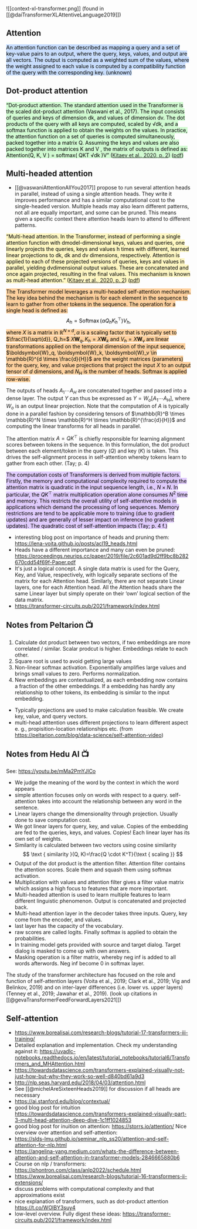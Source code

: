 
![[context-xl-transformer.png]]
(found in [[@daiTransformerXLAttentiveLanguage2019]])


## Attention

<mark style="background: #ADCCFFA6;">An attention function can be described as mapping a query and a set of key-value pairs to an output, where the query, keys, values, and output are all vectors. The output is computed as a weighted sum of the values, where the weight assigned to each value is computed by a compatibility function of the query with the corresponding key. (unknown)</mark>


## Dot-product attention

<mark style="background: #BBFABBA6;">“Dot-product attention. The standard attention used in the Transformer is the scaled dot-product attention (Vaswani et al., 2017). The input consists of queries and keys of dimension dk, and values of dimension dv. The dot products of the query with all keys are computed, scaled by √dk, and a softmax function is applied to obtain the weights on the values. In practice, the attention function on a set of queries is computed simultaneously, packed together into a matrix Q. Assuming the keys and values are also packed together into matrices K and V , the matrix of outputs is defined as: Attention(Q, K, V ) = softmax( QKT √dk )V” ([Kitaev et al., 2020, p. 2](zotero://select/library/items/D93TNTMS)) ([pdf](zotero://open-pdf/library/items/5F5L22PR?page=2&annotation=YLGCST6K))</mark>


## Multi-headed attention
- [[@vaswaniAttentionAllYou2017]] propose to run several attention heads in parallel, instead of using a single attention heads. They write it improves performance and has a similar computational cost to the single-headed version. Multiple heads may also learn different patterns, not all are equally important, and some can be pruned. This means given a specific context there attention heads learn to attend to different patterns. 


<mark style="background: #FFF3A3A6;">“Multi-head attention. In the Transformer, instead of performing a single attention function with dmodel-dimensional keys, values and queries, one linearly projects the queries, keys and values h times with different, learned linear projections to dk, dk and dv dimensions, respectively. Attention is applied to each of these projected versions of queries, keys and values in parallel, yielding dvdimensional output values. These are concatenated and once again projected, resulting in the final values. This mechanism is known as multi-head attention.” ([Kitaev et al., 2020, p. 2](zotero://select/library/items/D93TNTMS)) ([pdf](zotero://open-pdf/library/items/5F5L22PR?page=2&annotation=P89D5VB5))</mark>

<mark style="background: #FFB86CA6;">The Transformer model leverages a multi-headed self-attention mechanism. The key idea behind the mechanism is for each element in the sequence to learn to gather from other tokens in the sequence. The operation for a single head is defined as:
$$
A_h=\operatorname{Softmax}\left(\alpha Q_h K_h^{\top}\right) V_h,
$$
where $X$ is a matrix in $\mathbb{R}^{N \times d}, \alpha$ is a scaling factor that is typically set to $\frac{1}{\sqrt{d}}, Q_h=$ $X \boldsymbol{W}_q, K_h=X \boldsymbol{W}_k$ and $V_h=X \boldsymbol{W}_v$ are linear transformations applied on the temporal dimension of the input sequence, $\boldsymbol{W}_q, \boldsymbol{W}_k, \boldsymbol{W}_v \in \mathbb{R}^{d \times \frac{d}{H}}$ are the weight matrices (parameters) for the query, key, and value projections that project the input $X$ to an output tensor of $d$ dimensions, and $N_H$ is the number of heads. Softmax is applied row-wise.

The outputs of heads $A_1 \cdots A_H$ are concatenated together and passed into a dense layer. The output $Y$ can thus be expressed as $Y=W_o\left[A_1 \cdots A_H\right]$, where $W_o$ is an output linear projection. Note that the computation of $A$ is typically done in a parallel fashion by considering tensors of $\mathbb{R}^B \times \mathbb{R}^N \times \mathbb{R}^H \times \mathbb{R}^{\frac{d}{H}}$ and computing the linear transforms for all heads in parallel.

The attention matrix $A=Q K^{\top}$ is chiefly responsible for learning alignment scores between tokens in the sequence. In this formulation, the dot product between each element/token in the query $(Q)$ and key $(K)$ is taken. This drives the self-alignment process in self-attention whereby tokens learn to gather from each other. (Tay; p. 4)</mark>

<mark style="background: #D2B3FFA6;">The computation costs of Transformers is derived from multiple factors. Firstly, the memory and computational complexity required to compute the attention matrix is quadratic in the input sequence length, i.e., $N \times N$. In particular, the $Q K^{\top}$ matrix multiplication operation alone consumes $N^2$ time and memory. This restricts the overall utility of self-attentive models in applications which demand the processing of long sequences. Memory restrictions are tend to be applicable more to training (due to gradient updates) and are generally of lesser impact on inference (no gradient updates). The quadratic cost of self-attention impacts (Tay; p. 4 f.)
</mark>

- interesting blog post on importance of heads and pruning them: https://lena-voita.github.io/posts/acl19_heads.html
- Heads have a different importance and many can even be pruned: https://proceedings.neurips.cc/paper/2019/file/2c601ad9d2ff9bc8b282670cdd54f69f-Paper.pdf
- It's just a logical concept. A single data matrix is used for the Query, Key, and Value, respectively, with logically separate sections of the matrix for each Attention head. Similarly, there are not separate Linear layers, one for each Attention head. All the Attention heads share the same Linear layer but simply operate on their ‘own’ logical section of the data matrix.
- https://transformer-circuits.pub/2021/framework/index.html


## Notes from Peltarion 📺
1. Calculate dot product between two vectors, if two embeddings are more correlated / similar. Scalar prodcut is higher. Embeddings relate to each other. 
2. Square root is used to avoid getting large values
3. Non-linear softmax activation. Exponentially amplifies large values and brings small values to zero. Performs normalization.
4. New embeddings are contextualized, as each embedding now contains a  fraction of the other embeddings. If a embedding has hardly any relationship to other tokens, its embedding is similar to the input embedding.

- Typically projections are used to make calculation feasible. We create key, value, and query vectors. 
- multi-head atttention uses different projections to learn different aspect e. g., propisition-location relationships etc. (from https://peltarion.com/blog/data-science/self-attention-video)

## Notes from Hedu AI 📺
See: https://youtu.be/mMa2PmYJlCo
- We judge the meaning of the word by the context in which the word appears
- simple attention focuses only on words with respect to a query. self-attention takes into account the relationship between any word in the sentence.
- Linear layers change the dimensionality through projection. Usually done to save computation cost.
- We got linear layers for query, key, and value. Copies of the embedding are fed to the queries, keys, and values. Copies! Each linear layer has its own set of weights. 
- Similarity is calculated between two vectors using cosine similarity
$$
\text { similarity }(Q, K)=\frac{Q \cdot K^T}{\text { scaling }}
$$
- Output of the dot product is the attention filter. Attention filter contains the attention scores. Scale them and squash them using softmax activation.
- Multiplication with values and attention filter gives a filter value matrix which assigns a high focus to features that are more important.
- Multi-headed attention is used to learn multiple features to learn different linguistic phenomenon. Output is concatenated and projected back. 
- Multi-head attention layer in the decoder takes three inputs. Query, key come from the encoder, and values.
- last layer has the capacity of the vocabulary. 
- raw scores are called logits. Finally softmax is applied to obtain the probabilities.
- In training model gets provided with source and target dialog. Target dialog is masked to come up with own answers.
- Masking operation is a filter matrix, whereby neg inf is added to all words afterwords. Neg inf become 0 in softmax layer.


The study of the transformer architecture has focused on the role and function of self-attention layers (Voita et al., 2019; Clark et al., 2019; Vig and Belinkov, 2019) and on inter-layer differences (i.e. lower vs. upper layers) (Tenney et al., 2019; Jawahar et al., 2019). (look up citations in [[@gevaTransformerFeedForwardLayers2021]])

## Self-attention
- https://www.borealisai.com/research-blogs/tutorial-17-transformers-iii-training/
- Detailed explanation and implementation. Check my understanding against it: https://uvadlc-notebooks.readthedocs.io/en/latest/tutorial_notebooks/tutorial6/Transformers_and_MHAttention.html
- https://towardsdatascience.com/transformers-explained-visually-not-just-how-but-why-they-work-so-well-d840bd61a9d3
- http://nlp.seas.harvard.edu/2018/04/03/attention.html
- See [[@michelAreSixteenHeads2019]] for discussion if all heads are necessary
- https://ai.stanford.edu/blog/contextual/
- good blog post for intuition https://towardsdatascience.com/transformers-explained-visually-part-3-multi-head-attention-deep-dive-1c1ff1024853
- good blog post for inuition on attention: https://storrs.io/attention/
Nice overview over attention and self-attention:
- https://slds-lmu.github.io/seminar_nlp_ss20/attention-and-self-attention-for-nlp.html
- https://angelina-yang.medium.com/whats-the-difference-between-attention-and-self-attention-in-transformer-models-2846665880b6
- Course on nlp / transformers: https://phontron.com/class/anlp2022/schedule.html
- https://www.borealisai.com/research-blogs/tutorial-16-transformers-ii-extensions/
- discuss problems with computational complexity and that approximations exist
- nice explanation of transformers, such as dot-product attention https://t.co/WOlBY3suy4
- low-level  overview. Fully digest these ideas: https://transformer-circuits.pub/2021/framework/index.html
